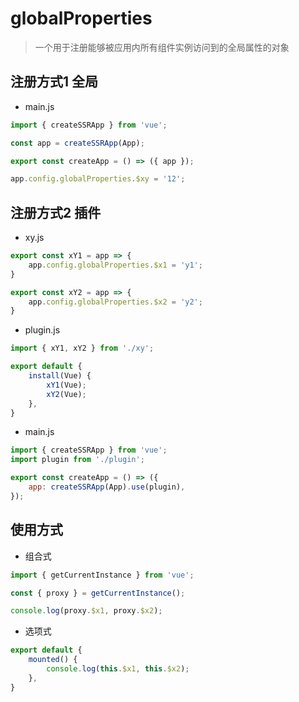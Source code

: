 # globalProperties

> 一个用于注册能够被应用内所有组件实例访问到的全局属性的对象

## 注册方式1 全局
* main.js
```js
import { createSSRApp } from 'vue';

const app = createSSRApp(App);

export const createApp = () => ({ app });

app.config.globalProperties.$xy = '12';
```

## 注册方式2 插件
* xy.js
```js
export const xY1 = app => {
    app.config.globalProperties.$x1 = 'y1';
}

export const xY2 = app => {
    app.config.globalProperties.$x2 = 'y2';
}
```

* plugin.js
```js
import { xY1, xY2 } from './xy';

export default {
    install(Vue) {
        xY1(Vue);
        xY2(Vue);
    },
}
```

* main.js
```js
import { createSSRApp } from 'vue';
import plugin from './plugin';

export const createApp = () => ({
	app: createSSRApp(App).use(plugin),
});
```

## 使用方式
* 组合式
```js
import { getCurrentInstance } from 'vue';

const { proxy } = getCurrentInstance();

console.log(proxy.$x1, proxy.$x2);
```

* 选项式
```js
export default {
	mounted() {
		console.log(this.$x1, this.$x2);
	},
}
```
